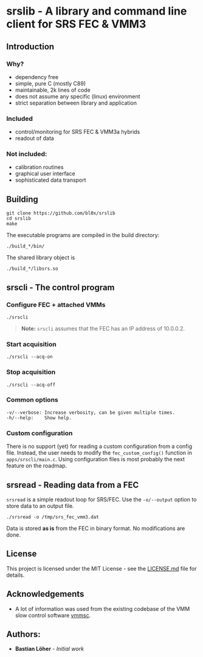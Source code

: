 # srslib - A library and command line client for SRS FEC & VMM3

## Introduction

### Why?

- dependency free
- simple, pure C (mostly C89)
- maintainable, 2k lines of code
- does not assume any specific (linux) environment
- strict separation between library and application

### Included

- control/monitoring for SRS FEC & VMM3a hybrids
- readout of data

### Not included:

- calibration routines
- graphical user interface
- sophisticated data transport


## Building

```
git clone https://github.com/bl0x/srslib
cd srslib
make
```

The executable programs are compiled in the build directory:

```
./build_*/bin/
```

The shared library object is

```
./build_*/libsrs.so
```


## srscli - The control program

### Configure FEC + attached VMMs

```
./srscli
```

> **Note:**
> `srscli` assumes that the FEC has an IP address of 10.0.0.2.

### Start acquisition

```
./srscli --acq-on
```

### Stop acquisition

```
./srscli --acq-off
```

### Common options

```
-v/--verbose: Increase verbosity, can be given multiple times.
-h/--help:    Show help.
```

### Custom configuration

There is no support (yet) for reading a custom configuration from a config file. Instead, the user needs to modify the `fec_custom_config()` function in `apps/srscli/main.c`. Using configuration files is most probably the next feature on the roadmap.


## srsread - Reading data from a FEC

`srsread` is a simple readout loop for SRS/FEC.
Use the `-o/--output` option to store data to an output file.

```
./srsread -o /tmp/srs_fec_vmm3.dat
```

Data is stored **as is** from the FEC in binary format. No modifications are done.


## License

This project is licensed under the MIT License - see the [LICENSE.md](LICENSE.md) file for details.


## Acknowledgements

* A lot of information was used from the existing codebase of the VMM slow control software [vmmsc](https://gitlab.cern.ch/rd51-slow-control/vmmsc.git).


## Authors:

* **Bastian Löher** - *Initial work*
